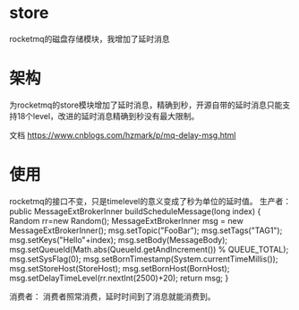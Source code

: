 # store
rocketmq的磁盘存储模块，我增加了延时消息

# 架构
为rocketmq的store模块增加了延时消息，精确到秒，开源自带的延时消息只能支持18个level，改进的延时消息精确到秒没有最大限制。

文档
https://www.cnblogs.com/hzmark/p/mq-delay-msg.html

# 使用
rocketmq的接口不变，只是timelevel的意义变成了秒为单位的延时值。
生产者：
        public MessageExtBrokerInner buildScheduleMessage(long index) {
    		Random rr=new Random();
        MessageExtBrokerInner msg = new MessageExtBrokerInner();
        msg.setTopic("FooBar");
        msg.setTags("TAG1");
        msg.setKeys("Hello"+index);
        msg.setBody(MessageBody);
        msg.setQueueId(Math.abs(QueueId.getAndIncrement()) % QUEUE_TOTAL);
        msg.setSysFlag(0);
        msg.setBornTimestamp(System.currentTimeMillis());
        msg.setStoreHost(StoreHost);
        msg.setBornHost(BornHost);
        msg.setDelayTimeLevel(rr.nextInt(2500)+20);
        return msg;
    }
    
 消费者：
 消费者照常消费，延时时间到了消息就能消费到。
